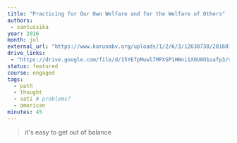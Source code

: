 ```yaml
---
title: "Practicing for Our Own Welfare and for the Welfare of Others"
authors:
 - santussika
year: 2016
month: jul
external_url: "https://www.karunabv.org/uploads/1/2/6/3/12630738/20160724-ayya_santussika-imc-practicing_for_our_own_welfare_and_the_welfare_of_others.mp3"
drive_links:
 - "https://drive.google.com/file/d/15YEfpMuwl7MFXSP1HWni1XOU0O1oafp3/view?usp=drivesdk"
status: featured
course: engaged
tags:
  - path
  - thought
  - sati # problems?
  - american
minutes: 45
---
```


> it's easy to get out of balance


